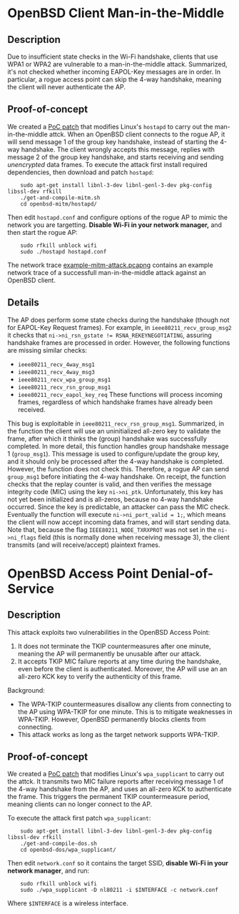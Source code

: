 # OpenBSD Client Man-in-the-Middle

## Description

Due to insufficient state checks in the Wi-Fi handshake, clients that use WPA1 or WPA2 are vulnerable to a man-in-the-middle attack.
Summarized, it's not checked whether incoming EAPOL-Key messages are in order.
In particular, a rogue access point can skip the 4-way handshake, meaning the client will never authenticate the AP.


## Proof-of-concept

We created a [PoC patch](mitm_poc.patch) that modifies Linux's `hostapd` to carry out the man-in-the-middle attck.
When an OpenBSD client connects to the rogue AP, it will send message 1 of the group key handshake, instead of starting the 4-way handshake.
The client wrongly accepts this message, replies with message 2 of the group key handshake, and starts receiving and sending *unencrypted* data frames.
To execute the attack first install required dependencies, then download and patch `hostapd`:

		sudo apt-get install libnl-3-dev libnl-genl-3-dev pkg-config libssl-dev rfkill
		./get-and-compile-mitm.sh
		cd openbsd-mitm/hostapd/

Then edit `hostapd.conf` and configure options of the rogue AP to mimic the network you are targetting.
**Disable Wi-Fi in your network manager,** and then start the rogue AP:

		sudo rfkill unblock wifi
		sudo ./hostapd hostapd.conf

The network trace [example-mitm-attack.pcapng](example-mitm-attack.pcapng) contains an example network trace of a successfull man-in-the-middle attack against an OpenBSD client.

## Details

The AP does perform some state checks during the handshake (though not for EAPOL-Key Request frames).
For example, in `ieee80211_recv_group_msg2` it checks that `ni->ni_rsn_gstate != RSNA_REKEYNEGOTIATING`, assuring handshake frames are processed in order.
However, the following functions are missing similar checks:
- `ieee80211_recv_4way_msg1`
- `ieee80211_recv_4way_msg3`
- `ieee80211_recv_wpa_group_msg1`
- `ieee80211_recv_rsn_group_msg1`
- `ieee80211_recv_eapol_key_req`
These functions will process incoming frames, regardless of which handshake frames have already been received.

This bug is exploitable in `ieee80211_recv_rsn_group_msg1`.
Summarized, in the function the client will use an uninitialized all-zero key to validate the frame, after which it thinks the (group) handshake was successfully completed.
In more detail, this function handles group handshake message 1 (`group_msg1`).
This message is used to configure/update the group key, and it should only be processed after the 4-way handshake is completed.
However, the function does not check this.
Therefore, a rogue AP can send `group_msg1` before initiating the 4-way handshake.
On receipt, the function checks that the replay counter is valid, and then verifies the message integrity code (MIC) using the key `ni->ni_ptk`.
Unfortunately, this key has not yet been initialized and is all-zeros, because no 4-way handshake occurred.
Since the key is predictable, an attacker can pass the MIC check.
Eventually the function will execute `ni->ni_port_valid = 1;`, which means the client will now accept incoming data frames, and will start sending data.
Note that, because the flag `IEEE80211_NODE_TXRXPROT` was not set in the `ni->ni_flags` field (this is normally done when receiving message 3), the client transmits (and will receive/accept) plaintext frames.


# OpenBSD Access Point Denial-of-Service

## Description

This attack exploits two vulnerabilities in the OpenBSD Access Point:

1. It does not terminate the TKIP countermeasures after one minute, meaning the AP will permanently be unusable after our attack.
2. It accepts TKIP MIC failure reports at any time during the handshake, even before the client is authenticated.
Moreover, the AP will use an
an all-zero KCK key to verify the authenticity of this frame.

Background:
- The WPA-TKIP countermeasures disallow any clients from connecting to the AP using WPA-TKIP for one minute.
This is to mitigate weaknesses in WPA-TKIP.
However, OpenBSD permanently blocks clients from connecting.
- This attack works as long as the target network supports WPA-TKIP.


## Proof-of-concept

We created a [PoC patch](attack_ap_dos.patch) that modifies Linux's `wpa_supplicant` to carry out the attck.
It transmits two MIC failure reports after receiving message 1 of the 4-way handshake from the AP,
and uses an all-zero KCK to authenticate the frame.
This triggers the permanent TKIP countermeasure period, meaning clients can no longer connect to the AP.

To execute the attack first patch `wpa_supplicant`:

		sudo apt-get install libnl-3-dev libnl-genl-3-dev pkg-config libssl-dev rfkill
		./get-and-compile-dos.sh
		cd openbsd-dos/wpa_supplicant/

Then edit `network.conf` so it contains the target SSID, **disable Wi-Fi in your network manager**, and run:

		sudo rfkill unblock wifi
		sudo ./wpa_supplicant -D nl80211 -i $INTERFACE -c network.conf

Where `$INTERFACE` is a wireless interface.


